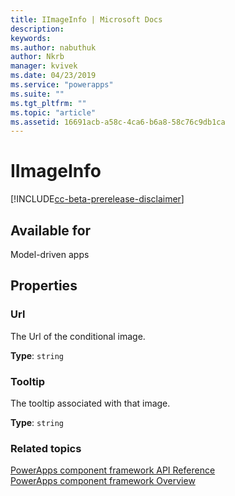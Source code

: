 ```yaml
---
title: IImageInfo | Microsoft Docs
description: 
keywords:
ms.author: nabuthuk
author: Nkrb
manager: kvivek
ms.date: 04/23/2019
ms.service: "powerapps"
ms.suite: ""
ms.tgt_pltfrm: ""
ms.topic: "article"
ms.assetid: 16691acb-a58c-4ca6-b6a8-58c76c9db1ca
---
```


# IImageInfo

[!INCLUDE[cc-beta-prerelease-disclaimer](../../../includes/cc-beta-prerelease-disclaimer.md)]

## Available for 

Model-driven apps

## Properties

### Url

The Url of the conditional image.

**Type**: `string`

### Tooltip

The tooltip associated with that image.

**Type**: `string`


### Related topics

[PowerApps component framework API Reference](../reference/index.md)<br/>
[PowerApps component framework Overview](../overview.md)